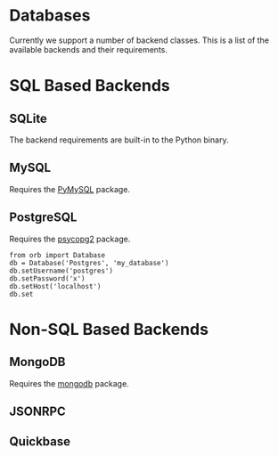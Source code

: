 Databases
=================
Currently we support a number of backend classes.  This is a list of the available backends and their requirements.

SQL Based Backends
=================

SQLite
-----------------
The backend requirements are built-in to the Python binary.

MySQL
-----------------
Requires the [PyMySQL](https://github.com/PyMySQL/PyMySQL) package.

PostgreSQL
-----------------
Requires the [psycopg2](http://initd.org/psycopg/) package.

    from orb import Database
    db = Database('Postgres', 'my_database')
    db.setUsername('postgres')
    db.setPassword('x')
    db.setHost('localhost')
    db.set

Non-SQL Based Backends
=================

MongoDB
-----------------
Requires the [mongodb](http://www.mongodb.org/) package.

JSONRPC
-----------------

Quickbase
-----------------